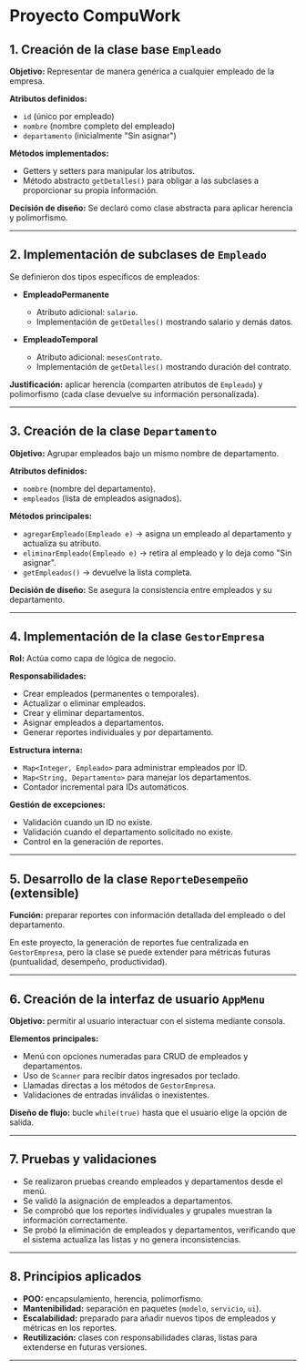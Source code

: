 # Proyecto CompuWork

## 1. Creación de la clase base `Empleado`

**Objetivo:** Representar de manera genérica a cualquier empleado de la empresa.  

**Atributos definidos:**
- `id` (único por empleado)
- `nombre` (nombre completo del empleado)
- `departamento` (inicialmente "Sin asignar")

**Métodos implementados:**
- Getters y setters para manipular los atributos.  
- Método abstracto `getDetalles()` para obligar a las subclases a proporcionar su propia información.  

**Decisión de diseño:** Se declaró como clase abstracta para aplicar herencia y polimorfismo.  

---

## 2. Implementación de subclases de `Empleado`

Se definieron dos tipos específicos de empleados:

- **EmpleadoPermanente**  
  - Atributo adicional: `salario`.  
  - Implementación de `getDetalles()` mostrando salario y demás datos.  

- **EmpleadoTemporal**  
  - Atributo adicional: `mesesContrato`.  
  - Implementación de `getDetalles()` mostrando duración del contrato.  

**Justificación:** aplicar herencia (comparten atributos de `Empleado`) y polimorfismo (cada clase devuelve su información personalizada).  

---

## 3. Creación de la clase `Departamento`

**Objetivo:** Agrupar empleados bajo un mismo nombre de departamento.  

**Atributos definidos:**
- `nombre` (nombre del departamento).  
- `empleados` (lista de empleados asignados).  

**Métodos principales:**
- `agregarEmpleado(Empleado e)` → asigna un empleado al departamento y actualiza su atributo.  
- `eliminarEmpleado(Empleado e)` → retira al empleado y lo deja como "Sin asignar".  
- `getEmpleados()` → devuelve la lista completa.  

**Decisión de diseño:** Se asegura la consistencia entre empleados y su departamento.  

---

## 4. Implementación de la clase `GestorEmpresa`

**Rol:** Actúa como capa de lógica de negocio.  

**Responsabilidades:**
- Crear empleados (permanentes o temporales).  
- Actualizar o eliminar empleados.  
- Crear y eliminar departamentos.  
- Asignar empleados a departamentos.  
- Generar reportes individuales y por departamento.  

**Estructura interna:**
- `Map<Integer, Empleado>` para administrar empleados por ID.  
- `Map<String, Departamento>` para manejar los departamentos.  
- Contador incremental para IDs automáticos.  

**Gestión de excepciones:**
- Validación cuando un ID no existe.  
- Validación cuando el departamento solicitado no existe.  
- Control en la generación de reportes.  

---

## 5. Desarrollo de la clase `ReporteDesempeño` (extensible)

**Función:** preparar reportes con información detallada del empleado o del departamento.  

En este proyecto, la generación de reportes fue centralizada en `GestorEmpresa`, pero la clase se puede extender para métricas futuras (puntualidad, desempeño, productividad).  

---

## 6. Creación de la interfaz de usuario `AppMenu`

**Objetivo:** permitir al usuario interactuar con el sistema mediante consola.  

**Elementos principales:**
- Menú con opciones numeradas para CRUD de empleados y departamentos.  
- Uso de `Scanner` para recibir datos ingresados por teclado.  
- Llamadas directas a los métodos de `GestorEmpresa`.  
- Validaciones de entradas inválidas o inexistentes.  

**Diseño de flujo:** bucle `while(true)` hasta que el usuario elige la opción de salida.  

---

## 7. Pruebas y validaciones

- Se realizaron pruebas creando empleados y departamentos desde el menú.  
- Se validó la asignación de empleados a departamentos.  
- Se comprobó que los reportes individuales y grupales muestran la información correctamente.  
- Se probó la eliminación de empleados y departamentos, verificando que el sistema actualiza las listas y no genera inconsistencias.  

---

## 8. Principios aplicados

- **POO:** encapsulamiento, herencia, polimorfismo.  
- **Mantenibilidad:** separación en paquetes (`modelo`, `servicio`, `ui`).  
- **Escalabilidad:** preparado para añadir nuevos tipos de empleados y métricas en los reportes.  
- **Reutilización:** clases con responsabilidades claras, listas para extenderse en futuras versiones.  

---
